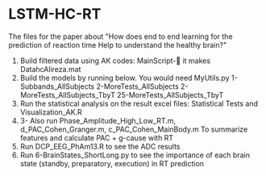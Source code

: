 # LSTM-HC-RT
The files for the paper about "How does end to end learning for the prediction of reaction time Help to understand the healthy brain?"
1) Build filtered data using AK codes: MainScript- it makes DatahcAlireza.mat
2) Build the models by running below. You would need MyUtils.py 
1-Subbands_AllSubjects
2-MoreTests_AllSubjects
2-MoreTests_AllSubjects_TbyT
25-MoreTests_AllSubjects_TbyT
3) Run the statistical analysis on the result excel files: Statistical Tests and Visualization_AK.R
4) 3-	Also run 
   Phase_Amplitude_High_Low_RT.m, d_PAC_Cohen_Granger.m, c_PAC_Cohen_MainBody.m
To summarize features and calculate PAC + g-cause with RT
5) Run DCP_EEG_PhAm13.R to see the ADC results
6) Run 6-BrainStates_ShortLong.py to see the importance of each brain state (standby, preparatory, execution) in RT prediction

